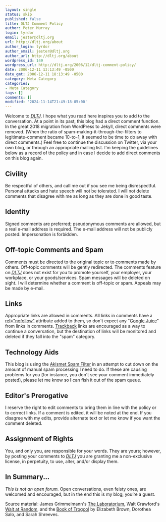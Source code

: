 ```yaml
---
layout: single
status: skip
published: false
title: DLTJ Comment Policy
author: Peter Murray
login: lyrdor
email: jester@dltj.org
url: http://dltj.org/about
author_login: lyrdor
author_email: jester@dltj.org
author_url: http://dltj.org/about
wordpress_id: 149
wordpress_url: http://dltj.org/2006/12/dltj-comment-policy/
date: 2006-12-11 13:13:49 -0500
date_gmt: 2006-12-11 18:13:49 -0500
category: Meta Category
categories:
- Meta Category
tags: []
comments: []
modified: '2024-11-14T21:49:18-05:00'
---
```


Welcome to _<acronym title="Disruptive Library Technology Jester">DLTJ</acronym>_.
I hope what you read here inspires you to add to the conversation.
At a point in its past, this blog had a direct comment function.
In the great 2018 migration from WordPress to Jekyll, direct comments were removed.
(When the ratio of spam-making-it-through-the-filters to legitimate-comment became 10-to-1, it seemed to be time to do away with direct comments.)
Feel free to continue the discussion on Twitter, via your own blog, or through an appropriate mailing list.
I'm keeping the guidelines below as a record of the policy and in case I decide to add direct comments on this blog again.

## Civility

Be respectful of others, and call me out if you see me being disrespectful.
Personal attacks and hate speech will not be tolerated.
I will not delete comments that disagree with me as long as they are done in good taste.

## Identity

Signed comments are preferred; pseudonymous comments are allowed, but a real e-mail address is required.
The e-mail address will not be publicly posted.
Impersonation is forbidden.

## Off-topic Comments and Spam

Comments must be directed to the original topic or to comments made by others.
Off-topic comments will be gently redirected.
The comments feature on _<acronym title="Disruptive Library Technology Jester">DLTJ</acronym>_ does not exist for you to promote yourself, your employer, your workplace, or your goods/services.
Spam messages will be deleted on sight.
I will determine whether a comment is off-topic or spam.
Appeals may be made by e-mail.

## Links

Appropriate links are allowed in comments. All links in comments have a [rel="nofollow"](http://en.wikipedia.org/wiki/Nofollow "nofollow | Wikipedia") attribute added to them, so don't expect any "[Google Juice](http://www.c2.com/cgi/wiki?GoogleJuice)" from links in comments.
[Trackback](http://en.wikipedia.org/wiki/Trackback "Trackback - Wikipedia") links are encouraged as a way to continue a conversation, but the destination of links will be monitored and deleted if they fall into the "spam" category.

## Technology Aids

This blog is using the [Akismet Spam Filter](http://akismet.com/) in an attempt to cut down on the amount of manual spam processing I need to do.
If these are causing problems for you (for instance, you don't see your comment immediately posted), please let me know so I can fish it out of the spam queue.

## Editor's Prerogative

I reserve the right to edit comments to bring them in line with the policy or to correct links.
If a comment is edited, it will be noted at the end.
If you disagree with my edits, provide alternate text or let me know if you want the comment deleted.

## Assignment of Rights

You, and only you, are responsible for your words. They are yours; however, by posting your comments to _<acronym title="Disruptive Library Technology Jester">DLTJ</acronym>_ you are granting me a non-exclusive license, in perpetuity, to use, alter, and/or display them.

## In Summary...

_This is not an open forum._ Open conversations, even feisty ones, are welcomed and encouraged, but in the end this is my blog; you&rsquo;re a guest.

Source material: James Grimmelmann's [The Laboratorium](http://laboratorium.net/pages/comment-policy.html "The Laboratorium: Comment Policy"), Walt Crawford's [Walt at Random](http://walt.lishost.org/comment-policy/), and the [Book of Trogool](http://scientopia.org/blogs/bookoftrogool/about/ "About Book of Trogool") by Elizabeth Brown, Dorothea Salo, and Sarah Shreeves.
